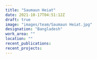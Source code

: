 ```yaml
---
title: "Saumaun Heiat"
date: 2021-10-17T04:51:12Z
draft: true
image: "images/team/Saumaun Heiat.jpg"
designation: "Bangladesh"
work_area: ""
location: ""
recent_publications:
recent_projects:
---
```


